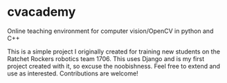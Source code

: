 # cvacademy
Online teaching environment for computer vision/OpenCV in python and C++

This is a simple project I originally created for training new students on the Ratchet Rockers robotics team 1706. This uses Django and is my first project created with it, so excuse the noobishness. Feel free to extend and use as interested. Contributions are welcome!
